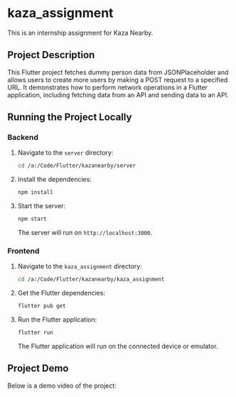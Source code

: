 # kaza_assignment

This is an internship assignment for Kaza Nearby.

## Project Description

This Flutter project fetches dummy person data from JSONPlaceholder and allows users to create more users by making a POST request to a specified URL. It demonstrates how to perform network operations in a Flutter application, including fetching data from an API and sending data to an API.

## Running the Project Locally

### Backend

1. Navigate to the `server` directory:
   ```sh
   cd /a:/Code/Flutter/kazanearby/server
   ```

2. Install the dependencies:
   ```sh
   npm install
   ```

3. Start the server:
   ```sh
   npm start
   ```

   The server will run on `http://localhost:3000`.

### Frontend

1. Navigate to the `kaza_assignment` directory:
   ```sh
   cd /a:/Code/Flutter/kazanearby/kaza_assignment
   ```

2. Get the Flutter dependencies:
   ```sh
   flutter pub get
   ```

3. Run the Flutter application:
   ```sh
   flutter run
   ```

   The Flutter application will run on the connected device or emulator.

## Project Demo

Below is a demo video of the project:


